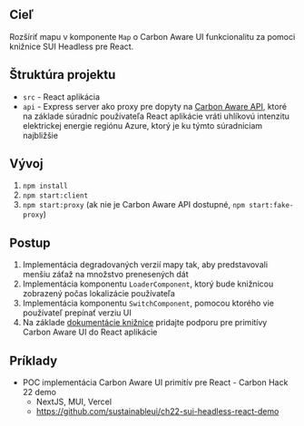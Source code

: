 ## Cieľ

Rozšíriť mapu v komponente
`Map` o Carbon Aware UI funkcionalitu za pomoci knižnice SUI Headless pre React.

## Štruktúra projektu
- `src` - React aplikácia
- `api` - Express server ako proxy pre dopyty na [Carbon Aware API](https://carbon-aware-api.azurewebsites.net/swagger/index.html), ktoré na základe súradníc používateľa React aplikácie vráti uhlíkovú intenzitu elektrickej energie regiónu Azure, ktorý je ku týmto súradniciam najbližšie

## Vývoj
1. `npm install`
2. `npm start:client`
3. `npm start:proxy` (ak nie je Carbon Aware API dostupné, `npm start:fake-proxy`)

## Postup

1. Implementácia degradovaných verzií mapy tak, aby predstavovali menšiu záťaž na množstvo prenesených dát
2. Implementácia komponentu `LoaderComponent`, ktorý bude knižnicou zobrazený počas lokalizácie používateľa
3. Implementácia komponentu `SwitchComponent`, pomocou ktorého vie používateľ prepínať verziu UI
3. Na základe [dokumentácie knižnice](https://www.npmjs.com/package/@sustainableui/sui-headless-react) pridajte podporu pre primitívy Carbon Aware UI do React aplikácie

## Príklady


- POC implementácia Carbon Aware UI primitív pre React - Carbon Hack 22 demo
  - NextJS, MUI, Vercel
  - https://github.com/sustainableui/ch22-sui-headless-react-demo

